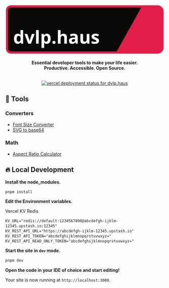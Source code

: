 <div align="center">
  <br>
  <br>
  <img alt="dvlp.haus" src="./docs/dvlp-haus-banner.svg" width="500">
  <br>
  <br>
  <strong>Essential developer tools to make your life easier.<br/>
Productive. Accessible. Open Source.</strong>
</div>
<br>
<p align="center">
  <a href="https://app.netlify.com/sites/dvlp-haus/deploys">
    <img src="https://therealsujitk-vercel-badge.vercel.app/?app=dvlp-haus" alt="vercel deployment status for dvlp.haus" />
  </a>
</p>

## 🍱 Tools

### Converters

- [Font Size Converter](https://dvlp.haus/tools/font-size-converter)
- [SVG to base64](https://dvlp.haus/tools/svg-to-base64)

### Math

- [Aspect Ratio Calculator](https://dvlp.haus/tools/font-size-converter)

## 🔥 Local Development

**Install the node_modules.**

```shell
pnpm install
```

**Edit the Environment variables.**

Vercel KV Redis

```env
KV_URL="redis://default:1234567890@abcdefgh-ijklm-12345.upstash.io:12345"
KV_REST_API_URL="https://abcdefgh-ijklm-12345.upstash.io"
KV_REST_API_TOKEN="abcdefghijklmnopqrstuvwxyz="
KV_REST_API_READ_ONLY_TOKEN="abcdefghijklmnopqrstuvwxyz="
```

**Start the site in `dev` mode.**

```sh
pnpm dev
```

**Open the code in your IDE of choice and start editing!**

Your site is now running at `http://localhost:3000`.
